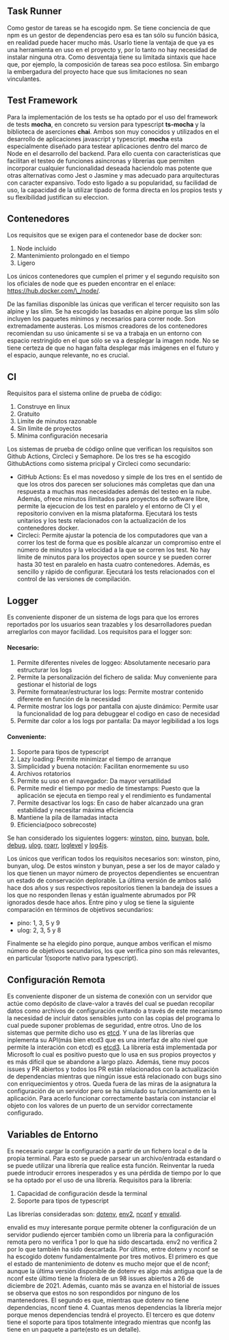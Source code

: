 ## Task Runner
Como gestor de tareas se ha escogido npm. Se tiene conciencia de que npm es un gestor de dependencias pero esa es tan sólo su función básica, en realidad puede hacer mucho más. Usarlo tiene la ventaja de que ya es una herramienta en uso en el proyecto y, por lo tanto no hay necesidad de instalar ninguna otra. Como desventaja tiene su limitada sintaxis que hace que, por ejemplo, la composición de tareas sea poco estilosa. Sin embargo la embergadura del proyecto hace que sus limitaciones no sean vinculantes.


## Test Framework
Para la implementación de los tests se ha optado por el uso del framework de tests __mocha__, en concreto su version para typescript __ts-mocha__ y la biblioteca de aserciones __chai__. Ambos son muy conocidos y utilizados en el desarrollo de aplicaciones javascript y typescript.
__mocha__ esta especialmente diseñado para testear aplicaciones dentro del marco de Node en el desarrollo del backend. Para ello cuenta con caracteristicas que facilitan el testeo de funciones asincronas y librerias que permiten incorporar cualquier funcionalidad deseada haciendolo mas potente que otras alternativas como Jest o Jasmine y mas adecuado para arquitecturas con caracter expansivo.
Todo esto ligado a su popularidad, su facilidad de uso, la capacidad de la utilizar tipado de forma directa en los propios tests y su flexibilidad justifican su eleccion.


## Contenedores
Los requisitos que se exigen para el contenedor base de docker son:
1. Node incluido
2. Mantenimiento prolongado en el tiempo
3. Ligero

Los únicos contenedores que cumplen el primer y el segundo requisito son los oficiales de node que es pueden encontrar en el enlace: https://hub.docker.com/\_/node/.

De las familias disponible las únicas que verifican el tercer requisito son las alpine y las slim. Se ha escogido las basadas en alpine porque las slim sólo incluyen los paquetes mínimos y necesarios para correr node. Son extremadamente austeras.
Los mismos creadores de los contenedores recomiendan su uso únicamente si se va a trabaja en un entorno con espacio restringido en el que sólo se va a desplegar la imagen node. No se tiene certeza de que no hagan falta desplegar más imágenes en el futuro y el espacio, aunque relevante, no es crucial.


## CI
Requisitos para el sistema online de prueba de código:
1. Construye en linux
2. Gratuito
3. Limite de minutos razonable
4. Sin límite de proyectos
5. Mínima configuración necesaria

Los sistemas de prueba de código online que verifican los requisitos son Github Actions, Circleci y Semaphore. De los tres se ha escogido GithubActions como sistema pricipal y Circleci como secundario:
- GitHub Actions: Es el mas novedoso y simple de los tres en el sentido de que los otros dos parecen ser soluciones más completas que dan una respuesta a muchas mas necesidades además del testeo en la nube. Además, ofrece minutos ilimitados para proyectos de software libre, permite la ejecucion de los test en paralelo y el entorno de CI y el repositorio conviven en la misma plataforma. Ejecutará los tests unitarios y los tests relacionados con la actualización de los contenedores docker.
- Circleci: Permite ajustar la potencia de los computadores que van a correr los test de forma que es posible alcanzar un compromiso entre el número de minutos y la velocidad a la que se corren los test. No hay límite de minutos para los proyectos open source y se pueden correr hasta 30 test en paralelo en hasta cuatro contenedores. Además, es sencillo y rápido de configurar. Ejecutará los tests relacionados con el control de las versiones de compilación.


## Logger
Es conveniente disponer de un sistema de logs para que los errores reportados por los usuarios sean trazables y los desarrolladores puedan arreglarlos con mayor facilidad.
Los requisitos para el logger son:

#### Necesario:
1. Permite diferentes niveles de loggeo: Absolutamente necesario para estructurar los logs
2. Permite la personalización del fichero de salida: Muy conveniente para gestionar el historial de logs
3. Permite formatear/estructurar los logs: Permite mostrar contenido diferente en función de la necesidad
4. Permite mostrar los logs por pantalla con ajuste dinámico: Permite usar la funcionalidad de log para debuggear el codigo en caso de necesidad
5. Permite dar color a los logs por pantalla: Da mayor legibilidad a los logs

#### Conveniente:
1. Soporte para tipos de typescript
2. Lazy loading: Permite minimizar el tiempo de arranque
3. Simplicidad y buena notación: Facilitan enormemente su uso
4. Archivos rotatorios
5. Permite su uso en el navegador: Da mayor versatilidad
6. Permite medir el tiempo por medio de timestamps: Puesto que la aplicación se ejecuta en tiempo real y el rendimiento es fundamental
7. Permite desactivar los logs: En caso de haber alcanzado una gran estabilidad y necesitar máxima eficiencia
8. Mantiene la pila de llamadas intacta
9. Eficiencia(poco sobrecoste)

Se han considerado los siguientes loggers: [winston](https://www.npmjs.com/package/winston), [pino](https://www.npmjs.com/package/pino), [bunyan](https://www.npmjs.com/package/bunyan), [bole](https://www.npmjs.com/package/bole), [debug](https://www.npmjs.com/package/debug), [ulog](https://www.npmjs.com/package/ulog), [roarr](https://www.npmjs.com/package/roarr), [loglevel](https://www.npmjs.com/package/loglevel) y [log4js](https://www.npmjs.com/package/log4js).

Los únicos que verifican todos los requisitos necesarios son: winston, pino, bunyan, ulog.
De estos winston y bunyan, pese a ser los de mayor calado y los que tienen un mayor número de proyectos dependientes se encuentran un estado de conservación deplorable.
La última versión de ambos salió hace dos años y sus respectivos repositorios tienen la bandeja de issues a los que no responden llenas y están igualmente abrumados por PR ignorados desde hace años.
Entre pino y ulog se tiene la siguiente comparación en términos de objetivos secundarios:
- pino: 1, 3, 5 y 9
- ulog: 2, 3, 5 y 8

Finalmente se ha elegido pino porque, aunque ambos verifican el mismo número de objetivos secundarios, los que verifica pino son más relevantes, en particular 1(soporte nativo para typescript).


## Configuración Remota
Es conveniente disponer de un sistema de conexión con un servidor que actúe como depósito de clave-valor a través del cual se puedan recopilar datos como archivos de configuración evitando a través de este mecanismo la necesidad de incluir datos sensibles junto con las copias del programa lo cual puede suponer problemas de seguridad, entre otros.
Uno de los sistemas que permite dicho uso es [etcd](https://etcd.io/). Y una de las librerías que inplementa su API(más bien etcd3 que es una interfaz de alto nivel que permite la interación con etcd) es [etcd3](https://www.npmjs.com/package/etcd3).
La librería está implementada por Microsoft lo cual es positivo puesto que lo usa en sus propios proyectos y es más difícil que se abandone a largo plazo.
Además, tiene muy pocos issues y PR abiertos y todos los PR están relacionados con la actualización de dependencias mientras que ningún issue está relacionado con bugs sino con enriquecimientos y otros.
Queda fuera de las miras de la asignatura la configuración de un servidor pero se ha simulado su funcionamiento en la aplicación. Para acerlo funcionar correctamente bastaría con instanciar el objeto con los valores de un puerto de un servidor correctamente configurado.


## Variables de Entorno
Es necesario cargar la configuración a partir de un fichero local o de la propia terminal. Para esto se puede parsear un archivo/entrada estandard o se puede utilizar una librería que realice esta función.
Reinventar la rueda puede introducir errores inesperados y es una pérdida de tiempo por lo que se ha optado por el uso de una librería. 
Requisitos para la librería:
1. Capacidad de configuración desde la terminal
2. Soporte para tipos de typescript

Las librerías consideradas son: [dotenv](https://www.npmjs.com/package/dotenv), [env2](https://www.npmjs.com/package/env2), [nconf](https://www.npmjs.com/package/nconf) y [envalid](https://www.npmjs.com/package/envalid).

envalid es muy interesante porque permite obtener la configuración de un servidor pudiendo ejercer también como un librería para la configuración remota pero no verifica 1 por lo que ha sido descartada.
env2 no verifica 2 por lo que también ha sido descartada. Por último, entre dotenv y nconf se ha escogido dotenv fundamentalmente por tres motivos.
El primero es que el estado de mantenimiento de dotenv es mucho mejor que el de nconf; aunque la última versión disponible de dotenv es algo más antigua que la de nconf este último tiene la friolera de un 98 issues abiertos a 26 de diciembre de 2021. Además, cuanto más se avanza en el historial de issues se observa que estos no son respondidos por ninguno de los mantenedores.
El segundo es que, mientras que dotenv no tiene dependencias, nconf tiene 4. Cuantas menos dependencias la librería mejor porque menos dependencias tendrá el proyecto.
El tercero es que dotenv tiene el soporte para tipos totalmente integrado mientras que nconfg las tiene en un paquete a parte(esto es un detalle).

